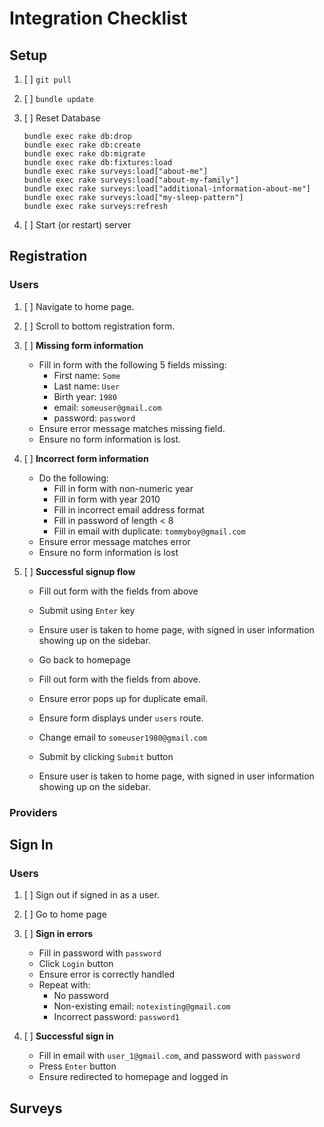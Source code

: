 # Integration Checklist

## Setup
1. [ ] `git pull`

2. [ ] `bundle update`

3. [ ] Reset Database

   ```
   bundle exec rake db:drop
   bundle exec rake db:create
   bundle exec rake db:migrate
   bundle exec rake db:fixtures:load
   bundle exec rake surveys:load["about-me"]
   bundle exec rake surveys:load["about-my-family"]
   bundle exec rake surveys:load["additional-information-about-me"]
   bundle exec rake surveys:load["my-sleep-pattern"]
   bundle exec rake surveys:refresh
   ```

4. [ ] Start (or restart) server

## Registration

### Users
1. [ ] Navigate to home page.

2. [ ] Scroll to bottom registration form.

3. [ ] **Missing form information**
   - Fill in form with the following 5 fields missing:
      - First name: `Some`
      - Last name:  `User`
      - Birth year: `1980`
      - email:      `someuser@gmail.com`
      - password:   `password`
   - Ensure error message matches missing field.
   - Ensure no form information is lost.

4. [ ] **Incorrect form information**
   - Do the following:
      - Fill in form with non-numeric year
      - Fill in form with year 2010
      - Fill in incorrect email address format
      - Fill in password of length < 8
      - Fill in email with duplicate: `tommyboy@gmail.com`
   - Ensure error message matches error
   - Ensure no form information is lost

5. [ ] **Successful signup flow**
   - Fill out form with the fields from above
   - Submit using `Enter` key
   - Ensure user is taken to home page, with signed in user information showing up on the sidebar.

   - Go back to homepage
   - Fill out form with the fields from above.
   - Ensure error pops up for duplicate email.
   - Ensure form displays under `users` route.
   - Change email to `someuser1980@gmail.com`
   - Submit by clicking `Submit` button
   - Ensure user is taken to home page, with signed in user information showing up on the sidebar.

### Providers


## Sign In

### Users
1. [ ] Sign out if signed in as a user.

2. [ ] Go to home page

3. [ ] **Sign in errors**
   - Fill in password with `password`
   - Click `Login` button
   - Ensure error is correctly handled
   - Repeat with:
      - No password
      - Non-existing email: `notexisting@gmail.com`
      - Incorrect password: `password1`
4. [ ] **Successful sign in**
   - Fill in email with `user_1@gmail.com`, and password with `password`
   - Press `Enter` button
   - Ensure redirected to homepage and logged in

##
## Surveys
##